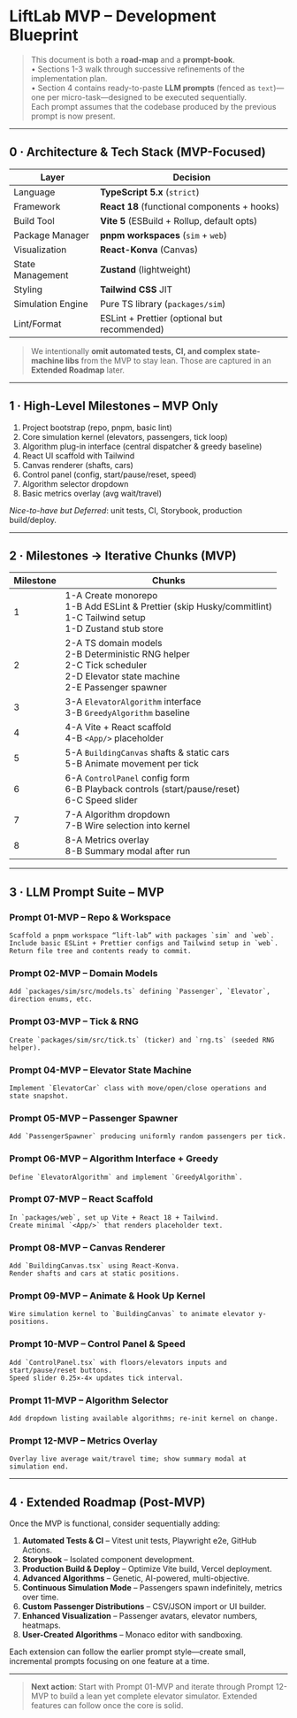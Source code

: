 # LiftLab MVP – Development Blueprint

> This document is both a **road-map** and a **prompt-book**.  
> • Sections 1-3 walk through successive refinements of the implementation plan.  
> • Section 4 contains ready-to-paste **LLM prompts** (fenced as `text`)—one per micro-task—designed to be executed sequentially.  
> Each prompt assumes that the codebase produced by the previous prompt is now present.

---

## 0 · Architecture & Tech Stack (MVP-Focused)

| Layer | Decision |
|-------|----------|
| Language | **TypeScript 5.x** (`strict`) |
| Framework | **React 18** (functional components + hooks) |
| Build Tool | **Vite 5** (ESBuild + Rollup, default opts) |
| Package Manager | **pnpm workspaces** (`sim` + `web`) |
| Visualization | **React-Konva** (Canvas) |
| State Management | **Zustand** (lightweight) |
| Styling | **Tailwind CSS** JIT |
| Simulation Engine | Pure TS library (`packages/sim`) |
| Lint/Format | ESLint + Prettier (optional but recommended) |

> We intentionally **omit automated tests, CI, and complex state-machine libs** from the MVP to stay lean. Those are captured in an **Extended Roadmap** later.

---

## 1 · High-Level Milestones – MVP Only

1. Project bootstrap (repo, pnpm, basic lint)  
2. Core simulation kernel (elevators, passengers, tick loop)  
3. Algorithm plug-in interface (central dispatcher & greedy baseline)  
4. React UI scaffold with Tailwind  
5. Canvas renderer (shafts, cars)  
6. Control panel (config, start/pause/reset, speed)  
7. Algorithm selector dropdown  
8. Basic metrics overlay (avg wait/travel)  

*Nice-to-have but Deferred*: unit tests, CI, Storybook, production build/deploy.

---

## 2 · Milestones → Iterative Chunks (MVP)

| Milestone | Chunks |
|-----------|--------|
|1|1-A Create monorepo  <br>1-B Add ESLint & Prettier (skip Husky/commitlint)  <br>1-C Tailwind setup  <br>1-D Zustand stub store|
|2|2-A TS domain models  <br>2-B Deterministic RNG helper  <br>2-C Tick scheduler  <br>2-D Elevator state machine  <br>2-E Passenger spawner|
|3|3-A `ElevatorAlgorithm` interface  <br>3-B `GreedyAlgorithm` baseline|
|4|4-A Vite + React scaffold  <br>4-B `<App/>` placeholder|
|5|5-A `BuildingCanvas` shafts & static cars  <br>5-B Animate movement per tick|
|6|6-A `ControlPanel` config form  <br>6-B Playback controls (start/pause/reset)  <br>6-C Speed slider|
|7|7-A Algorithm dropdown  <br>7-B Wire selection into kernel|
|8|8-A Metrics overlay  <br>8-B Summary modal after run|

---

## 3 · LLM Prompt Suite – MVP

### Prompt 01-MVP – Repo & Workspace
```text
Scaffold a pnpm workspace “lift-lab” with packages `sim` and `web`.
Include basic ESLint + Prettier configs and Tailwind setup in `web`.
Return file tree and contents ready to commit.
```

### Prompt 02-MVP – Domain Models
```text
Add `packages/sim/src/models.ts` defining `Passenger`, `Elevator`, direction enums, etc.
```

### Prompt 03-MVP – Tick & RNG
```text
Create `packages/sim/src/tick.ts` (ticker) and `rng.ts` (seeded RNG helper).
```

### Prompt 04-MVP – Elevator State Machine
```text
Implement `ElevatorCar` class with move/open/close operations and state snapshot.
```

### Prompt 05-MVP – Passenger Spawner
```text
Add `PassengerSpawner` producing uniformly random passengers per tick.
```

### Prompt 06-MVP – Algorithm Interface + Greedy
```text
Define `ElevatorAlgorithm` and implement `GreedyAlgorithm`.
```

### Prompt 07-MVP – React Scaffold
```text
In `packages/web`, set up Vite + React 18 + Tailwind.
Create minimal `<App/>` that renders placeholder text.
```

### Prompt 08-MVP – Canvas Renderer
```text
Add `BuildingCanvas.tsx` using React-Konva.
Render shafts and cars at static positions.
```

### Prompt 09-MVP – Animate & Hook Up Kernel
```text
Wire simulation kernel to `BuildingCanvas` to animate elevator y-positions.
```

### Prompt 10-MVP – Control Panel & Speed
```text
Add `ControlPanel.tsx` with floors/elevators inputs and start/pause/reset buttons.
Speed slider 0.25×-4× updates tick interval.
```

### Prompt 11-MVP – Algorithm Selector
```text
Add dropdown listing available algorithms; re-init kernel on change.
```

### Prompt 12-MVP – Metrics Overlay
```text
Overlay live average wait/travel time; show summary modal at simulation end.
```

---

## 4 · Extended Roadmap (Post-MVP)

Once the MVP is functional, consider sequentially adding:

1. **Automated Tests & CI** – Vitest unit tests, Playwright e2e, GitHub Actions.  
2. **Storybook** – Isolated component development.  
3. **Production Build & Deploy** – Optimize Vite build, Vercel deployment.  
4. **Advanced Algorithms** – Genetic, AI-powered, multi-objective.  
5. **Continuous Simulation Mode** – Passengers spawn indefinitely, metrics over time.  
6. **Custom Passenger Distributions** – CSV/JSON import or UI builder.  
7. **Enhanced Visualization** – Passenger avatars, elevator numbers, heatmaps.  
8. **User-Created Algorithms** – Monaco editor with sandboxing.

Each extension can follow the earlier prompt style—create small, incremental prompts focusing on one feature at a time.

---

> **Next action**: Start with Prompt 01-MVP and iterate through Prompt 12-MVP to build a lean yet complete elevator simulator. Extended features can follow once the core is solid.
